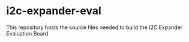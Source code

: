 # i2c-expander-eval
This repository hosts the source files needed to build the I2C Expander Evaluation Board

